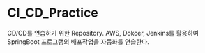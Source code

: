 # CI_CD_Practice
CD/CD를 연습하기 위한 Repository. AWS, Dokcer, Jenkins를 활용하여 SpringBoot 프로그램의 배포작업을 자동화를 연습한다.
